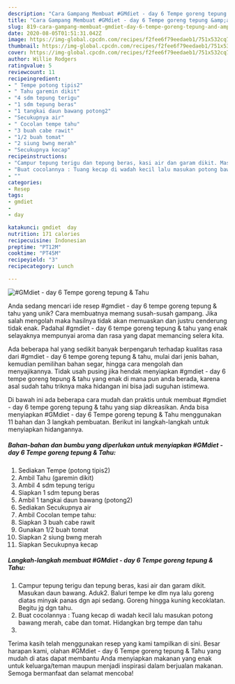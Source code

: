 ```yaml
---
description: "Cara Gampang Membuat #GMdiet - day 6 Tempe goreng tepung &amp;amp; Tahu yang Bikin Ngiler"
title: "Cara Gampang Membuat #GMdiet - day 6 Tempe goreng tepung &amp;amp; Tahu yang Bikin Ngiler"
slug: 819-cara-gampang-membuat-gmdiet-day-6-tempe-goreng-tepung-and-amp-tahu-yang-bikin-ngiler
date: 2020-08-05T01:51:31.042Z
image: https://img-global.cpcdn.com/recipes/f2fee6f79eedaeb1/751x532cq70/gmdiet-day-6-tempe-goreng-tepung-tahu-foto-resep-utama.jpg
thumbnail: https://img-global.cpcdn.com/recipes/f2fee6f79eedaeb1/751x532cq70/gmdiet-day-6-tempe-goreng-tepung-tahu-foto-resep-utama.jpg
cover: https://img-global.cpcdn.com/recipes/f2fee6f79eedaeb1/751x532cq70/gmdiet-day-6-tempe-goreng-tepung-tahu-foto-resep-utama.jpg
author: Willie Rodgers
ratingvalue: 5
reviewcount: 11
recipeingredient:
- " Tempe potong tipis2"
- " Tahu garemin dikit"
- "4 sdm tepung terigu"
- "1 sdm tepung beras"
- "1 tangkai daun bawang potong2"
- "Secukupnya air"
- " Cocolan tempe tahu"
- "3 buah cabe rawit"
- "1/2 buah tomat"
- "2 siung bwng merah"
- "Secukupnya kecap"
recipeinstructions:
- "Campur tepung terigu dan tepung beras, kasi air dan garam dikit. Masukan daun bawang. Aduk2. Baluri tempe ke dlm nya lalu goreng diatas minyak panas dgn api sedang. Goreng hingga kuning kecoklatan. Begitu jg dgn tahu."
- "Buat cocolannya : Tuang kecap di wadah kecil lalu masukan potong bawang merah, cabe dan tomat. Hidangkan brg tempe dan tahu"
- ""
categories:
- Resep
tags:
- gmdiet
- 
- day

katakunci: gmdiet  day 
nutrition: 171 calories
recipecuisine: Indonesian
preptime: "PT12M"
cooktime: "PT45M"
recipeyield: "3"
recipecategory: Lunch

---
```



![#GMdiet - day 6 Tempe goreng tepung &amp; Tahu](https://img-global.cpcdn.com/recipes/f2fee6f79eedaeb1/751x532cq70/gmdiet-day-6-tempe-goreng-tepung-tahu-foto-resep-utama.jpg)

Anda sedang mencari ide resep #gmdiet - day 6 tempe goreng tepung &amp; tahu yang unik? Cara membuatnya memang susah-susah gampang. Jika salah mengolah maka hasilnya tidak akan memuaskan dan justru cenderung tidak enak. Padahal #gmdiet - day 6 tempe goreng tepung &amp; tahu yang enak selayaknya mempunyai aroma dan rasa yang dapat memancing selera kita.

Ada beberapa hal yang sedikit banyak berpengaruh terhadap kualitas rasa dari #gmdiet - day 6 tempe goreng tepung &amp; tahu, mulai dari jenis bahan, kemudian pemilihan bahan segar, hingga cara mengolah dan menyajikannya. Tidak usah pusing jika hendak menyiapkan #gmdiet - day 6 tempe goreng tepung &amp; tahu yang enak di mana pun anda berada, karena asal sudah tahu triknya maka hidangan ini bisa jadi suguhan istimewa.




Di bawah ini ada beberapa cara mudah dan praktis untuk membuat #gmdiet - day 6 tempe goreng tepung &amp; tahu yang siap dikreasikan. Anda bisa menyiapkan #GMdiet - day 6 Tempe goreng tepung &amp; Tahu menggunakan 11 bahan dan 3 langkah pembuatan. Berikut ini langkah-langkah untuk menyiapkan hidangannya.

<!--inarticleads1-->

##### Bahan-bahan dan bumbu yang diperlukan untuk menyiapkan #GMdiet - day 6 Tempe goreng tepung &amp; Tahu:

1. Sediakan  Tempe (potong tipis2)
1. Ambil  Tahu (garemin dikit)
1. Ambil 4 sdm tepung terigu
1. Siapkan 1 sdm tepung beras
1. Ambil 1 tangkai daun bawang (potong2)
1. Sediakan Secukupnya air
1. Ambil  Cocolan tempe tahu:
1. Siapkan 3 buah cabe rawit
1. Gunakan 1/2 buah tomat
1. Siapkan 2 siung bwng merah
1. Siapkan Secukupnya kecap




<!--inarticleads2-->

##### Langkah-langkah membuat #GMdiet - day 6 Tempe goreng tepung &amp; Tahu:

1. Campur tepung terigu dan tepung beras, kasi air dan garam dikit. Masukan daun bawang. Aduk2. Baluri tempe ke dlm nya lalu goreng diatas minyak panas dgn api sedang. Goreng hingga kuning kecoklatan. Begitu jg dgn tahu.
1. Buat cocolannya : Tuang kecap di wadah kecil lalu masukan potong bawang merah, cabe dan tomat. Hidangkan brg tempe dan tahu
1. 




Terima kasih telah menggunakan resep yang kami tampilkan di sini. Besar harapan kami, olahan #GMdiet - day 6 Tempe goreng tepung &amp; Tahu yang mudah di atas dapat membantu Anda menyiapkan makanan yang enak untuk keluarga/teman maupun menjadi inspirasi dalam berjualan makanan. Semoga bermanfaat dan selamat mencoba!
